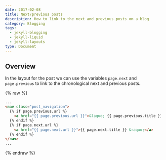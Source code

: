 ```yaml
---
date: 2017-02-08
title: Next/previous posts
description: How to link to the next and previous posts on a blog
category: Blogging
tags:
  - jekyll-blogging
  - jekyll-liquid
  - jekyll-layouts
type: Document
---
```

## Overview

In the layout for the post we can use the variables `page.next` and `page.previous` to link to the chronological next and previous posts.

{% raw %}
~~~html
...
<nav class="post_navigation">
  {% if page.previous.url %}
    <a href="{{ page.previous.url }}">&laquo; {{ page.previous.title }}</a>
  {% endif %}
  {% if page.next.url %}
    <a href="{{ page.next.url }}">{{ page.next.title }} &raquo;</a>
  {% endif %}
</nav>
...
~~~
{% endraw %}

